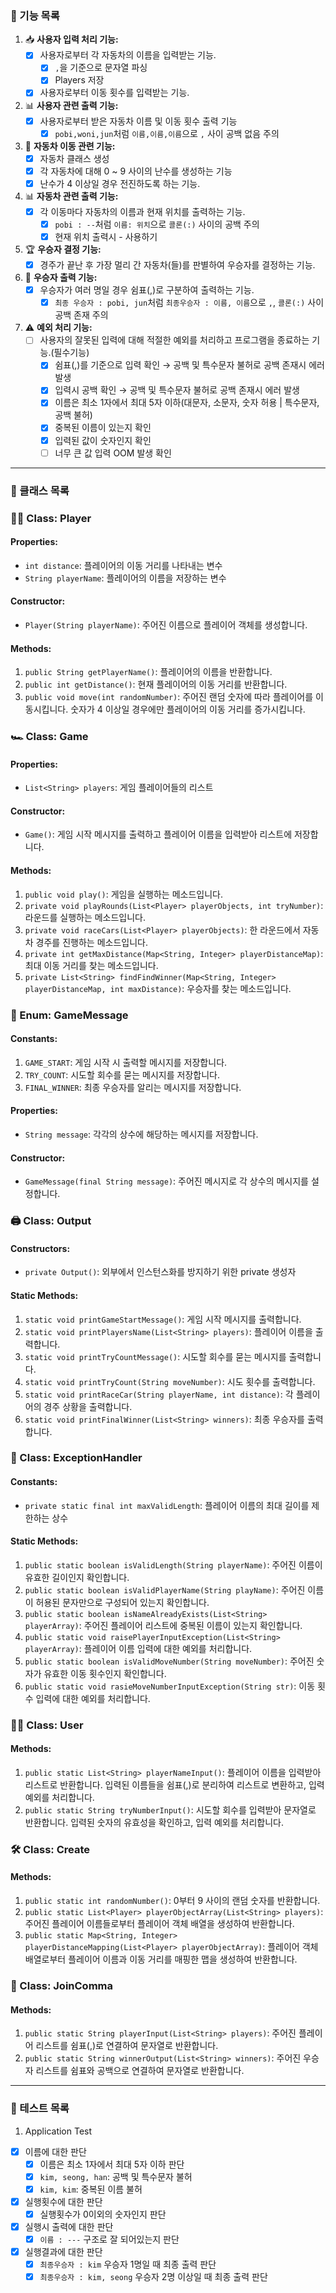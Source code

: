 ### **🌟 기능 목록**

1. 📥 **사용자 입력 처리 기능:**
   - [x] 사용자로부터 각 자동차의 이름을 입력받는 기능.
     - [x] `,`을 기준으로 문자열 파싱
     - [x] Players 저장
   - [x] 사용자로부터 이동 횟수를 입력받는 기능.

2. 📊 **사용자 관련 출력 기능:**
   - [x] 사용자로부터 받은 자동차 이름 및 이동 횟수 출력 기능
     - [x] `pobi,woni,jun`처럼 `이름,이름,이름`으로 `,` 사이 공백 없음 주의

3. 🚗 **자동차 이동 관련 기능:**
   - [x] 자동차 클래스 생성
   - [x] 각 자동차에 대해 0 ~ 9 사이의 난수를 생성하는 기능
   - [x] 난수가 4 이상일 경우 전진하도록 하는 기능.

4. 📊 **자동차 관련 출력 기능:**
   - [x] 각 이동마다 자동차의 이름과 현재 위치를 출력하는 기능.
      - [x] `pobi : --`처럼 `이름: 위치`으로 `콜론(:)` 사이의 공백 주의
      - [x] 현재 위치 출력시 - 사용하기
     
5. 🏆 **우승자 결정 기능:**
   - [x] 경주가 끝난 후 가장 멀리 간 자동차(들)를 판별하여 우승자를 결정하는 기능.

6. 🏅 **우승자 출력 기능:**
   - [x] 우승자가 여러 명일 경우 쉼표(,)로 구분하여 출력하는 기능.
     - [x] `최종 우승자 : pobi, jun`처럼 `최종우승자 : 이름, 이름`으로 `,`, `콜론(:)` 사이 공백 존재 주의

7. ⚠️ **예외 처리 기능:**
   - [ ] 사용자의 잘못된 입력에 대해 적절한 예외를 처리하고 프로그램을 종료하는 기능.(필수기능)
     - [x] 쉼표(,)를 기준으로 입력 확인 → 공백 및  특수문자 불허로 공백 존재시 에러 발생
     - [x] 입력시 공백 확인 → 공백 및  특수문자 불허로 공백 존재시 에러 발생
     - [x] 이름은 최소 1자에서 최대 5자 이하(대문자, 소문자, 숫자 허용 | 특수문자, 공백 불허)
     - [x] 중복된 이름이 있는지 확인
     - [x] 입력된 값이 숫자인지 확인
     - [ ] 너무 큰 값 입력 OOM 발생 확인
---
### **🌟 클래스 목록**

### 🏃‍♂️ Class: Player

#### Properties:
- `int distance`: 플레이어의 이동 거리를 나타내는 변수
- `String playerName`: 플레이어의 이름을 저장하는 변수

#### Constructor:
- `Player(String playerName)`: 주어진 이름으로 플레이어 객체를 생성합니다.

#### Methods:
1. `public String getPlayerName()`: 플레이어의 이름을 반환합니다.
2. `public int getDistance()`: 현재 플레이어의 이동 거리를 반환합니다.
3. `public void move(int randomNumber)`: 주어진 랜덤 숫자에 따라 플레이어를 이동시킵니다. 숫자가 4 이상일 경우에만 플레이어의 이동 거리를 증가시킵니다.

### 🏎️ Class: Game

#### Properties:
- `List<String> players`: 게임 플레이어들의 리스트

#### Constructor:
- `Game()`: 게임 시작 메시지를 출력하고 플레이어 이름을 입력받아 리스트에 저장합니다.

#### Methods:
1. `public void play()`: 게임을 실행하는 메소드입니다.
2. `private void playRounds(List<Player> playerObjects, int tryNumber)`: 라운드를 실행하는 메소드입니다.
3. `private void raceCars(List<Player> playerObjects)`: 한 라운드에서 자동차 경주를 진행하는 메소드입니다.
4. `private int getMaxDistance(Map<String, Integer> playerDistanceMap)`: 최대 이동 거리를 찾는 메소드입니다.
5. `private List<String> findFindWinner(Map<String, Integer> playerDistanceMap, int maxDistance)`: 우승자를 찾는 메소드입니다.

### 📜 Enum: GameMessage

#### Constants:
1. `GAME_START`: 게임 시작 시 출력할 메시지를 저장합니다.
2. `TRY_COUNT`: 시도할 회수를 묻는 메시지를 저장합니다.
3. `FINAL_WINNER`: 최종 우승자를 알리는 메시지를 저장합니다.

#### Properties:
- `String message`: 각각의 상수에 해당하는 메시지를 저장합니다.

#### Constructor:
- `GameMessage(final String message)`: 주어진 메시지로 각 상수의 메시지를 설정합니다.

### 🖨️ Class: Output

#### Constructors:
- `private Output()`: 외부에서 인스턴스화를 방지하기 위한 private 생성자

#### Static Methods:
1. `static void printGameStartMessage()`: 게임 시작 메시지를 출력합니다.
2. `static void printPlayersName(List<String> players)`: 플레이어 이름을 출력합니다.
3. `static void printTryCountMessage()`: 시도할 회수를 묻는 메시지를 출력합니다.
4. `static void printTryCount(String moveNumber)`: 시도 횟수를 출력합니다.
5. `static void printRaceCar(String playerName, int distance)`: 각 플레이어의 경주 상황을 출력합니다.
6. `static void printFinalWinner(List<String> winners)`: 최종 우승자를 출력합니다.

### 🚨 Class: ExceptionHandler

#### Constants:
- `private static final int maxValidLength`: 플레이어 이름의 최대 길이를 제한하는 상수

#### Static Methods:
1. `public static boolean isValidLength(String playerName)`: 주어진 이름이 유효한 길이인지 확인합니다.
2. `public static boolean isValidPlayerName(String playName)`: 주어진 이름이 허용된 문자만으로 구성되어 있는지 확인합니다.
3. `public static boolean isNameAlreadyExists(List<String> playerArray)`: 주어진 플레이어 리스트에 중복된 이름이 있는지 확인합니다.
4. `public static void raisePlayerInputException(List<String> playerArray)`: 플레이어 이름 입력에 대한 예외를 처리합니다.
5. `public static boolean isValidMoveNumber(String moveNumber)`: 주어진 숫자가 유효한 이동 횟수인지 확인합니다.
6. `public static void rasieMoveNumberInputException(String str)`: 이동 횟수 입력에 대한 예외를 처리합니다.

### 🙋‍♂️ Class: User

#### Methods:
1. `public static List<String> playerNameInput()`: 플레이어 이름을 입력받아 리스트로 반환합니다. 입력된 이름들을 쉼표(,)로 분리하여 리스트로 변환하고, 입력 예외를 처리합니다.
2. `public static String tryNumberInput()`: 시도할 회수를 입력받아 문자열로 반환합니다. 입력된 숫자의 유효성을 확인하고, 입력 예외를 처리합니다.

### 🛠️ Class: Create

#### Methods:
1. `public static int randomNumber()`: 0부터 9 사이의 랜덤 숫자를 반환합니다.
2. `public static List<Player> playerObjectArray(List<String> players)`: 주어진 플레이어 이름들로부터 플레이어 객체 배열을 생성하여 반환합니다.
3. `public static Map<String, Integer> playerDistanceMapping(List<Player> playerObjectArray)`: 플레이어 객체 배열로부터 플레이어 이름과 이동 거리를 매핑한 맵을 생성하여 반환합니다.

### 🤝 Class: JoinComma

#### Methods:
1. `public static String playerInput(List<String> players)`: 주어진 플레이어 리스트를 쉼표(,)로 연결하여 문자열로 반환합니다.
2. `public static String winnerOutput(List<String> winners)`: 주어진 우승자 리스트를 쉼표와 공백으로 연결하여 문자열로 반환합니다.
---
### **🌟 테스트 목록**
1. Application Test
- [x] 이름에 대한 판단
  - [x] 이름은 최소 1자에서 최대 5자 이하 판단
  - [x] `kim, seong, han`: 공백 및  특수문자 불허
  - [x] `kim, kim`: 중복된 이름 불허
- [x] 실행횟수에 대한 판단
  - [x] 실행횟수가 0이외의 숫자인지 판단
- [x] 실행시 출력에 대한 판단
  - [x] `이름 : ---` 구조로 잘 되어있는지 판단
- [x] 실행결과에 대한 판단
  - [x] `최종우승자 : kim` 우승자 1명일 때 최종 출력 판단
  - [x] `최종우승자 : kim, seong` 우승자 2명 이상일 때 최종 출력 판단
